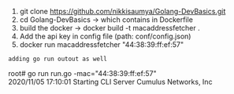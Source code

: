 
1. git clone https://github.com/nikkisaumya/Golang-DevBasics.git
2. cd Golang-DevBasics -> which contains in Dockerfile
3. build the docker -> docker build -t macaddressfetcher .
4. Add the api key in config file (path: conf/config.json)
5. docker run macaddressfetcher "44:38:39:ff:ef:57" 


```adding go run outout as well```

root# go run run.go -mac="44:38:39:ff:ef:57"  
2020/11/05 17:10:01 Starting CLI Server
Cumulus Networks, Inc
